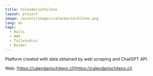 ```yaml
---
title: CalendarioChileno
layout: project
image: /assets/images/calendariochileno.png
lang: en
tags:
  - Rails
  - AWS
  - Tailwindcss
  - Docker
---
```

Platform created with data obtained by web scraping and ChatGPT API.

Web: [https://calendariochileno.cl](https://calendariochileno.cl)


